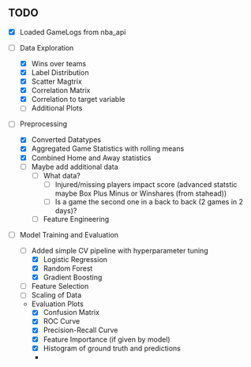 ## TODO

- [x] Loaded GameLogs from nba_api

- [ ] Data Exploration
    - [x] Wins over teams
    - [x] Label Distribution
    - [x] Scatter Magtrix
    - [x] Correlation Matrix
    - [x] Correlation to target variable
    - [ ] Additional Plots

- [ ] Preprocessing
    - [x] Converted Datatypes
    - [x] Aggregated Game Statistics with rolling means
    - [x] Combined Home and Away statistics
    - [ ] Maybe add additional data
        - [ ] What data?
            - [ ] Injured/missing players impact score (advanced statstic maybe Box Plus Minus or Winshares (from stahead))
            - [ ] Is a game the second one in a back to back (2 games in 2 days)?
        - [ ] Feature Engineering

- [ ] Model Training and Evaluation 
    - [ ] Added simple CV pipeline with hyperparameter tuning
        - [x] Logistic Regression
        - [x] Random Forest
        - [x] Gradient Boosting
    - [ ] Feature Selection
    - [ ] Scaling of Data

    - Evaluation Plots
        - [x] Confusion Matrix
        - [x] ROC Curve
        - [x] Precision-Recall Curve
        - [x] Feature Importance (if given by model)
        - [x] Histogram of ground truth and predictions
        - 